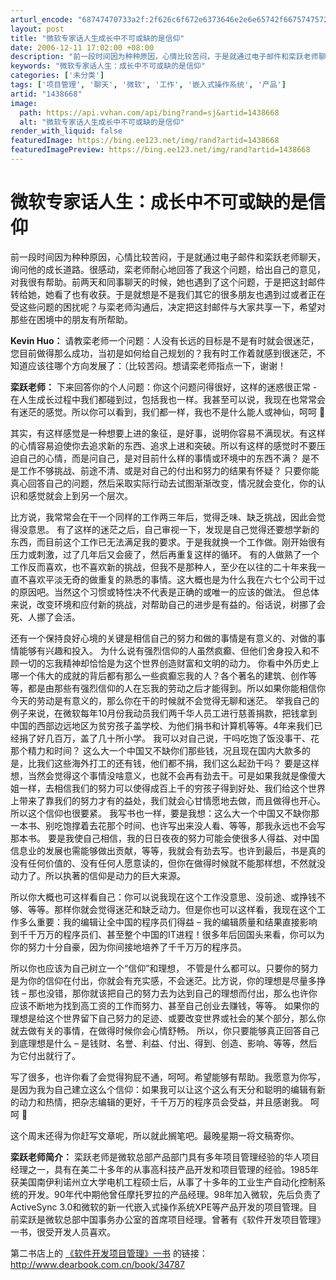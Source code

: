 ```yaml
---
arturl_encode: "68747470733a2f:2f626c6f672e6373646e2e6e65742f6675747572656c696768:742f61727469636c652f64657461696c732f31343338363638"
layout: post
title: "微软专家话人生成长中不可或缺的是信仰"
date: 2006-12-11 17:02:00 +08:00
description: "前一段时间因为种种原因，心情比较苦闷，于是就通过电子邮件和栾跃老师聊天，询问他的成长道路。很感动，栾"
keywords: "微软专家话人生：成长中不可或缺的是信仰"
categories: ['未分类']
tags: ['项目管理', '聊天', '微软', '工作', '嵌入式操作系统', '产品']
artid: "1438668"
image:
  path: https://api.vvhan.com/api/bing?rand=sj&artid=1438668
  alt: "微软专家话人生成长中不可或缺的是信仰"
render_with_liquid: false
featuredImage: https://bing.ee123.net/img/rand?artid=1438668
featuredImagePreview: https://bing.ee123.net/img/rand?artid=1438668
---
```


# 微软专家话人生：成长中不可或缺的是信仰

前一段时间因为种种原因，心情比较苦闷，于是就通过电子邮件和栾跃老师聊天，询问他的成长道路。很感动，栾老师耐心地回答了我这个问题，给出自己的意见，对我很有帮助。前两天和同事聊天的时候，她也遇到了这个问题，于是把这封邮件转给她，她看了也有收获。于是就想是不是我们其它的很多朋友也遇到过或者正在受这些问题的困扰呢？与栾老师沟通后，决定把这封邮件与大家共享一下，希望对那些在困境中的朋友有所帮助。

**Kevin Huo：**
请教栾老师一个问题：人没有长远的目标是不是有时就会很迷茫，您目前做得那么成功，当初是如何给自己规划的？我有时工作着就感到很迷茫，不知道应该往哪个方向发展了：（比较苦闷。想请栾老师指点一下，谢谢！

**栾跃老师：**
下来回答你的个人问题：你这个问题问得很好，这样的迷惑很正常 -  在人生成长过程中我们都碰到过，包括我也一样。我甚至可以说，我现在也常常会有迷茫的感觉。所以你可以看到，我们都一样，我也不是什么能人或神仙，呵呵 

其实，有这样感觉是一种想要上进的象征，是好事，说明你容易不满现状。有这样的心情容易迫使你去追求新的东西、追求上进和突破。所以有这样的感觉时不要压迫自己的心情，而是问自己，是对目前什么样的事情或环境中的东西不满？ 是不是工作不够挑战、前途不清、或是对自己的付出和努力的结果有怀疑？ 只要你能真心回答自己的问题，然后采取实际行动去试图渐渐改变，情况就会变化，你的认识和感觉就会上到另一个层次。

比方说，我常常会在干一个同样的工作两三年后，觉得乏味、缺乏挑战，因此会觉得没意思。 有了这样的迷茫之后，自己审视一下，发现是自己觉得还要想学新的东西，而目前这个工作已无法满足我的要求。于是我就换一个工作做。刚开始很有压力或刺激，过了几年后又会疲了，然后再重复这样的循环。 有的人做熟了一个工作反而喜欢，也不喜欢新的挑战，但我不是那种人，至少在以往的二十年来我一直不喜欢平淡无奇的做重复的熟悉的事情。这大概也是为什么我在六七个公司干过的原因吧。当然这个习惯或特性决不代表是正确的或唯一的应该的做法。 但总体来说，改变环境和应付新的挑战，对帮助自己的进步是有益的。俗话说，树挪了会死、人挪了会活。

还有一个保持良好心境的关键是相信自己的努力和做的事情是有意义的、对做的事情能够有兴趣和投入。 为什么说有强烈信仰的人虽然疯癫、但他们舍身投入和不顾一切的忘我精神却恰恰是为这个世界创造财富和文明的动力。 你看中外历史上哪一个伟大的成就的背后都有那么一些疯癫忘我的人？各个著名的建筑、创作等等，都是由那些有强烈信仰的人在忘我的劳动之后才能得到。所以如果你能相信你今天的劳动是有意义的，那么你在干的时候就不会觉得无聊和迷茫。 举我自己的例子来说，在微软每年10月份我动员我们两千华人员工进行慈善捐款，把钱拿到中国的西部边远地区为贫穷孩子盖学校、为他们捐书和计算机等等。4年来我们已经捐了好几百万，盖了几十所小学。 我可以对自己说，干吗吃饱了饭没事干、花那个精力和时间？ 这么大一个中国又不缺你们那些钱，况且现在国内大款多的是，比我们这些海外打工的还有钱，他们都不捐，我们这么起劲干吗？ 要是这样想，当然会觉得这个事情没啥意义，也就不会再有劲去干。可是如果我就是像傻大姐一样，去相信我们的努力可以使得成百上千的穷孩子得到好处、我们给这个世界上带来了靠我们的努力才有的益处，我们就会心甘情愿地去做，而且做得也开心。所以这个信仰也很要紧。 我写书也一样，要是我想：这么大一个中国又不缺你那一本书、别吃饱撑着去花那个时间、也许写出来没人看、等等，那我永远也不会写那本书。 要是我使自己相信，我的日日夜夜的努力可能会使很多人得益、对中国信息业的发展也需能够做出贡献，等等，我就会有劲去写。也许到最后，书是真的没有任何价值的、没有任何人愿意读的，但你在做得时候就不能那样想，不然就没动力了。所以执著的信仰是动力的巨大来源。

所以你大概也可这样看自己：你可以说我现在这个工作没意思、没前途、或挣钱不够、等等。那样你就会觉得迷茫和缺乏动力。但是你也可以这样看，我现在这个工作多么重要：我的编辑让全中国的程序员们得益 – 我的编辑质量和结果直接影响到千千万万的程序员们、甚至整个中国的IT进程！很多年后回国头来看，你可以为你的努力十分自豪，因为你间接地培养了千千万万的程序员。

所以你也应该为自己树立一个“信仰”和理想， 不管是什么都可以。只要你的努力是为你的信仰在付出，你就会有充实感，不会迷茫。比方说，你的理想是尽量多挣钱 – 那也没错，那你就该把自己的努力去为达到自己的理想而付出，那么也许你应该不断地为找到高工资的工作而努力、甚至自己创业去赚钱，等等。 如果你的理想是给这个世界留下自己努力的足迹、或要改变世界或社会的某个部分，那么你就去做有关的事情，在做得时候你会心情舒畅。 所以，你只要能够真正回答自己到底理想是什么 – 是钱财、名誉、利益、付出、得到、创造、影响、等等，然后为它付出就行了。

写了很多，也许你看了会觉得狗屁不通，呵呵。希望能够有帮助。我愿意为你写，是因为我为自己建立这么个信仰：如果我可以让这个这么有天分和聪明的编辑有新的动力和热情，把杂志编辑的更好，千千万万的程序员会受益，并且感谢我。 呵呵 

这个周末还得为你赶写文章呢，所以就此搁笔吧。最晚星期一将文稿寄你。

**栾跃老师简介：**
栾跃老师是微软总部产品部门具有多年项目管理经验的华人项目经理之一，具有在美二十多年的从事高科技产品开发和项目管理的经验。1985年获美国南伊利诺州立大学电机工程硕士后，从事了十多年的工业生产自动化控制系统的开发。90年代中期他曾任摩托罗拉的产品经理。98年加入微软，先后负责了ActiveSync 3.0和微软的新一代嵌入式操作系统XPE等产品开发的项目管理。目前栾跃是微软总部中国事务办公室的首席项目经理。曾著有《软件开发项目管理》一书，很受开发人员喜欢。

第二书店上的
[《软件开发项目管理》一书](http://www.dearbook.com.cn/book/34787)
的链接：http://www.dearbook.com.cn/book/34787